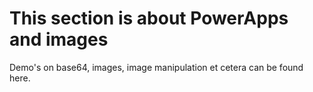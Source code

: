 # This section is about PowerApps and images
Demo's on base64, images, image manipulation et cetera can be found here.
